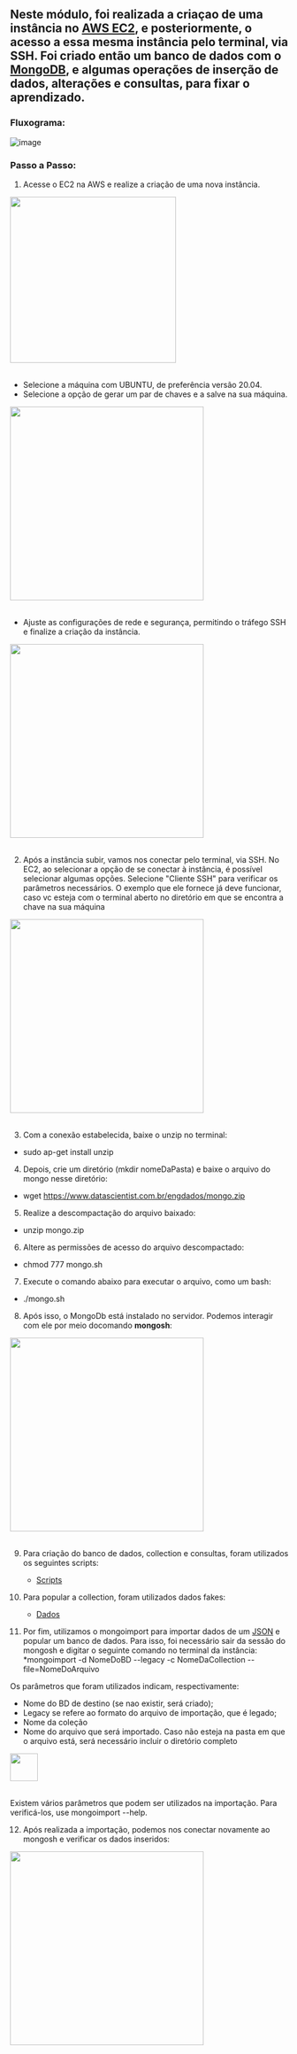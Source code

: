 ## Neste módulo, foi realizada a criaçao de uma instância no [AWS EC2](https://us-east-2.console.aws.amazon.com/ec2/home?region=us-east-2), e posteriormente, o acesso a essa mesma instância pelo terminal, via SSH. Foi criado então um banco de dados com o [MongoDB](https://www.mongodb.com/pt-br), e algumas operações de inserção de dados, alterações e consultas, para fixar o aprendizado. 

### Fluxograma:  

![image](https://github.com/micvet/curso-eng-dados-fa/assets/86981990/57853741-f0a3-48e5-b50c-d00ac03dbdf9)

### Passo a Passo:  

1) Acesse o EC2 na AWS e realize a criação de uma nova instância.  

<div align='left'>
   <img src='https://github.com/micvet/curso-eng-dados-fa/assets/86981990/ff57e8c4-657d-41d3-9381-7153f39188bf' height='300'/>
<div/><br>  
  
  * Selecione a máquina com UBUNTU, de preferência versão 20.04.  
  * Selecione a opção de gerar um par de chaves e a salve na sua máquina.<br>

<div align='left'>
   <img src='https://github.com/micvet/curso-eng-dados-fa/assets/86981990/3cb8b6ee-a3d0-4d62-9a2b-5b7edf985a24' height='350'/>
<div/><br>      

* Ajuste as configurações de rede e segurança, permitindo o tráfego SSH e finalize a criação da instância.<br>

<div align='left'>
   <img src='https://github.com/micvet/curso-eng-dados-fa/assets/86981990/540d5899-2c49-4673-9207-4f0a4f4cf428' height='350'/>
<div/><br>  

2) Após a instância subir,  vamos nos conectar pelo terminal, via SSH. No EC2, ao selecionar a opção de se conectar à instância, é possível selecionar algumas opções. Selecione "Cliente SSH" para verificar os parâmetros necessários. O exemplo que ele fornece já deve funcionar, caso vc esteja com o terminal aberto no diretório em que se encontra a chave na sua máquina

<div align='left'>
   <img src='https://github.com/micvet/curso-eng-dados-fa/assets/86981990/ff820482-3244-4601-93da-58c1bc5d495c' height='350'/>
<div/><br> 

3) Com a conexão estabelecida, baixe o unzip no terminal:
  * sudo ap-get install unzip<br>

4) Depois, crie um diretório (mkdir nomeDaPasta) e baixe o arquivo do mongo nesse diretório:<br>
  * wget https://www.datascientist.com.br/engdados/mongo.zip<br>
5) Realize a descompactação do arquivo baixado:<br>
  * unzip mongo.zip<br>

6) Altere as permissões de acesso do arquivo descompactado:<br>
* chmod 777 mongo.sh<br>

7) Execute o comando abaixo para executar o arquivo, como um bash:<br>
* ./mongo.sh<br>

8) Após isso, o MongoDb está instalado no servidor. Podemos interagir com ele por meio docomando **mongosh**:<br>

<div align='left'>
   <img src='https://github.com/micvet/curso-eng-dados-fa/assets/86981990/c9cd416d-6f03-4321-94a6-9d93f0bced19' height='350'/>
<div/><br> 

9) Para criação do banco de dados, collection e consultas, foram utilizados os seguintes scripts:

    * [Scripts](https://github.com/micvet/curso-eng-dados-fa/blob/main/mongodb-ec2/scripts/Scripts%20utilizados.pdf)<br>
  
10) Para popular a collection, foram utilizados dados fakes:
    * [Dados](https://github.com/micvet/curso-eng-dados-fa/blob/main/mongodb-ec2/dados/dados.json)<br>
   
11) Por fim, utilizamos o mongoimport para importar dados de um [JSON](https://github.com/micvet/curso-eng-dados-fa/blob/main/mongodb-ec2/dados/posts.json) e popular um banco de dados. Para isso, foi necessário sair da sessão do mongosh e digitar o seguinte comando no terminal da instância:<br>
    *mongoimport -d NomeDoBD  --legacy -c NomeDaCollection --file=NomeDoArquivo <br>

Os parâmetros que foram utilizados indicam, respectivamente:

   * Nome do BD de destino (se nao existir, será criado);
   * Legacy se refere ao formato do arquivo de importação, que é legado;
   * Nome da coleção
   * Nome do arquivo que será importado. Caso não esteja na pasta em que o arquivo está, será necessário incluir o diretório completo<br>

   <div align='left'>
   <img src='https://github.com/micvet/curso-eng-dados-fa/assets/86981990/122ac20b-e31a-480a-aedc-265c92c59444' height='50'/>
<div/><br> 

   Existem vários parâmetros que podem ser utilizados na importação. Para verificá-los, use mongoimport --help.<br>

12) Após realizada a importação, podemos nos conectar novamente ao mongosh e verificar os dados inseridos:

<div align='left'>
   <img src='https://github.com/micvet/curso-eng-dados-fa/assets/86981990/d6f946c6-88a2-430e-81e5-71ccea2036b7' height='350'/>
<div/><br> 












